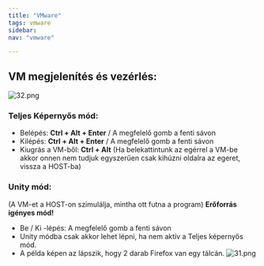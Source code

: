 ```yaml
---
title: "VMware"
tags: vmware
sidebar:
nav: "vmware"

---
```

## VM megjelenítés és vezérlés:

![32.png](/images/32.png)

### Teljes Képernyős mód:
- Belépés: **Ctrl + Alt + Enter** / A megfelelő gomb a fenti sávon
- Kilépés: **Ctrl + Alt + Enter** / A megfelelő gomb a fenti sávon
- Kiugrás a VM-ből: **Ctrl + Alt**
(Ha belekattintunk az egérrel a VM-be akkor onnen nem tudjuk egyszerűen csak kihúzni oldalra az egeret, vissza a HOST-ba)


### Unity mód:
(A VM-et a HOST-on szimulálja, mintha ott futna a program)
**Erőforrás igényes mód!**
- Be / Ki -lépés:  A megfelelő gomb a fenti sávon
- Unity módba csak akkor lehet lépni, ha nem aktív a Teljes képernyős mód.
- A példa képen az lápszik, hogy 2 darab Firefox van egy tálcán.
![31.png](/images/31.png)